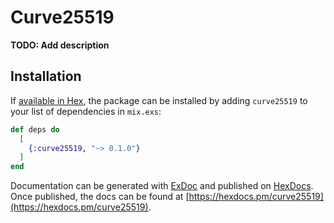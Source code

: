 # Curve25519

**TODO: Add description**

## Installation

If [available in Hex](https://hex.pm/docs/publish), the package can be installed
by adding `curve25519` to your list of dependencies in `mix.exs`:

```elixir
def deps do
  [
    {:curve25519, "~> 0.1.0"}
  ]
end
```

Documentation can be generated with [ExDoc](https://github.com/elixir-lang/ex_doc)
and published on [HexDocs](https://hexdocs.pm). Once published, the docs can
be found at [https://hexdocs.pm/curve25519](https://hexdocs.pm/curve25519).

